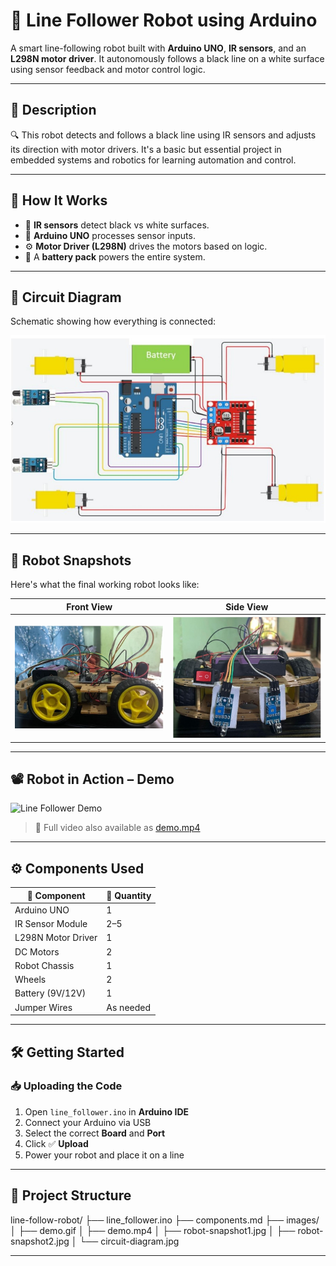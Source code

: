 # 🤖 Line Follower Robot using Arduino

A smart line-following robot built with **Arduino UNO**, **IR sensors**, and an **L298N motor driver**. It autonomously follows a black line on a white surface using sensor feedback and motor control logic.

---

## 📌 Description

🔍 This robot detects and follows a black line using IR sensors and adjusts its direction with motor drivers. It's a basic but essential project in embedded systems and robotics for learning automation and control.

---

## 🧠 How It Works

- 👀 **IR sensors** detect black vs white surfaces.
- 🧠 **Arduino UNO** processes sensor inputs.
- ⚙️ **Motor Driver (L298N)** drives the motors based on logic.
- 🔋 A **battery pack** powers the entire system.

---

## 🔌 Circuit Diagram

Schematic showing how everything is connected:

![Circuit Diagram](images/circuit-diagram.jpg)

---

## 🤖 Robot Snapshots

Here's what the final working robot looks like:

| Front View | Side View |
|------------|-----------|
| ![](images/robot-snapshot1.jpg) | ![](images/robot-snapshot2.jpg) |

---

## 📽️ Robot in Action – Demo

![Line Follower Demo](images/demo.gif)

> 🎥 Full video also available as [demo.mp4](images/demo.mp4)
---

## ⚙️ Components Used

| 🔩 Component         | 🔢 Quantity |
|---------------------|-------------|
| Arduino UNO         | 1           |
| IR Sensor Module    | 2–5         |
| L298N Motor Driver  | 1           |
| DC Motors           | 2           |
| Robot Chassis       | 1           |
| Wheels              | 2           |
| Battery (9V/12V)    | 1           |
| Jumper Wires        | As needed   |

---

## 🛠️ Getting Started

### 📥 Uploading the Code

1. Open `line_follower.ino` in **Arduino IDE**
2. Connect your Arduino via USB
3. Select the correct **Board** and **Port**
4. Click ✅ **Upload**
5. Power your robot and place it on a line

---
## 📁 Project Structure
line-follow-robot/
├── line_follower.ino
├── components.md
├── images/
│ ├── demo.gif
│ ├── demo.mp4
│ ├── robot-snapshot1.jpg
│ ├── robot-snapshot2.jpg
│ └── circuit-diagram.jpg

---